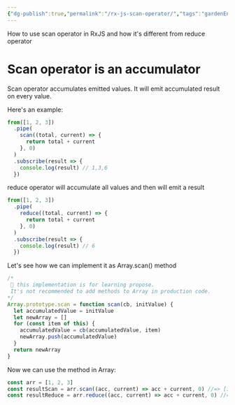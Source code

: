 ```yaml
---
{"dg-publish":true,"permalink":"/rx-js-scan-operator/","tags":"gardenEntry"}
---
```


How to use scan operator in RxJS and how it's different from reduce operator


# Scan operator is an accumulator

Scan operator accumulates emitted values.
It will emit accumulated result on every value.

Here's an example:

```javascript
from([1, 2, 3])
  .pipe(
    scan((total, current) => {
      return total + current
    }, 0)
  )
  .subscribe(result => {
    console.log(result) // 1,3,6
  })
```

reduce operator will accumulate all values and then will emit a result

```javascript
from([1, 2, 3])
  .pipe(
    reduce((total, current) => {
      return total + current
    }, 0)
  )
  .subscribe(result => {
    console.log(result) // 6
  })
```

Let's see how we can implement it as Array.scan() method

```javascript
/*
 🛑 this implementation is for learning propose. 
 It's not recommended to add methods to Array in production code.
*/
Array.prototype.scan = function scan(cb, initValue) {
  let accumulatedValue = initValue
  let newArray = []
  for (const item of this) {
    accumulatedValue = cb(accumulatedValue, item)
    newArray.push(accumulatedValue)
  }
  return newArray
}
```

Now we can use the method in Array:

```javascript
const arr = [1, 2, 3]
const resultScan = arr.scan((acc, current) => acc + current, 0) //=> [1,3,6]
const resultReduce = arr.reduce((acc, current) => acc + current, 0) //=> 6
```
